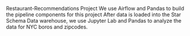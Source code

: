 Restaurant-Recommendations Project
We use Airflow and Pandas to build the pipeline components for this project
After data is loaded into the Star Schema Data warehouse, we use Jupyter Lab and Pandas to analyze the data for NYC boros and zipcodes.

